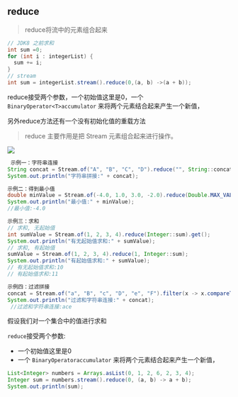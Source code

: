 ## reduce

> reduce将流中的元素组合起来



```java
// JDK8 之前求和
int sum =0;
for (int i : integerList) {
  sum += i;
}
// stream
int sum = integerList.stream().reduce(0,(a, b) ->(a + b));
```

reduce接受两个参数，一个初始值这里是0，一个 `BinaryOperator<T>accumulator`
来将两个元素结合起来产生一个新值，

另外reduce方法还有一个没有初始化值的重载方法







> reduce 主要作用是把 Stream 元素组合起来进行操作。

![](https://youpaiyun.zongqilive.cn/image/20200223121454.png)



```java
 示例一：字符串连接
String concat = Stream.of("A", "B", "C", "D").reduce("", String::concat);
System.out.println("字符串拼接:" + concat);

示例二：得到最小值
double minValue = Stream.of(-4.0, 1.0, 3.0, -2.0).reduce(Double.MAX_VALUE, Double::min);
System.out.println("最小值:" + minValue);
//最小值:-4.0

示例三：求和
// 求和, 无起始值
int sumValue = Stream.of(1, 2, 3, 4).reduce(Integer::sum).get();
System.out.println("有无起始值求和:" + sumValue);
// 求和, 有起始值
sumValue = Stream.of(1, 2, 3, 4).reduce(1, Integer::sum);
System.out.println("有起始值求和:" + sumValue);
// 有无起始值求和:10
// 有起始值求和:11

示例四：过滤拼接
concat = Stream.of("a", "B", "c", "D", "e", "F").filter(x -> x.compareTo("Z") > 0).reduce("", String::concat);
System.out.println("过滤和字符串连接:" + concat);
 //过滤和字符串连接:ace


```





假设我们对一个集合中的值进行求和

`reduce`接受两个参数:

- 一个初始值这里是0
- 一个 `BinaryOperatoraccumulator`
  来将两个元素结合起来产生一个新值，

```java
List<Integer> numbers = Arrays.asList(0, 1, 2, 6, 2, 3, 4);
Integer sum = numbers.stream().reduce(0, (a, b) -> a + b);
System.out.println(sum);
```







